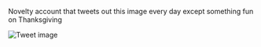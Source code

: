 Novelty account that tweets out this image every day except something fun on Thanksgiving


![Tweet image](/asset/crosspoast/GCS-bMpbgAAV41X.png)

